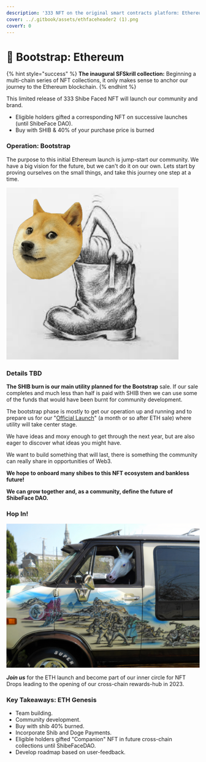 ```yaml
---
description: '333 NFT on the original smart contracts platform: Ethereum'
cover: ../.gitbook/assets/ethfaceheader2 (1).png
coverY: 0
---
```


# 🥰 Bootstrap: Ethereum

{% hint style="success" %}
**The inaugural SFSkrill collection:** Beginning a multi-chain series of NFT collections, it only makes sense to anchor our journey to the Ethereum blockchain.
{% endhint %}

This limited release of 333 Shibe Faced NFT will launch our community and brand.

* Eligible holders gifted a corresponding NFT on successive launches (until ShibeFace DAO).
* Buy with SHIB & 40% of your purchase price is burned

### Operation: Bootstrap

The purpose to this initial Ethereum launch is jump-start our community. We have a big vision for the future, but we can't do it on our own. Lets start by proving ourselves on the small things, and take this journey one step at a time.

![dog boots](<../.gitbook/assets/image (4).png>)

### **Details TBD**

**The SHIB burn is our main utility planned for the Bootstrap** sale. If our sale completes and much less than half is paid with SHIB then we can use some of the funds that would have been burnt for community development.

The bootstrap phase is mostly to get our operation up and running and to prepare us for our "[Official Launch](official-solana-or-matic.md)" (a month or so after ETH sale) where utility will take center stage.&#x20;

We have ideas and moxy enough to get through the next year, but are also eager to discover what ideas you might have.

We want to build something that will last, there is something the community can really  share in opportunities of Web3.

**We hope to onboard many shibes to this NFT ecosystem and bankless future!**

**We can grow together and, as a community, define the future of ShibeFace DAO.**

### **Hop In!**

![On our road-trip to the GitBook factory.](<../.gitbook/assets/image (12).png>)

_**Join us**_ for the ETH launch and become part of our inner circle for NFT Drops leading to the opening of our cross-chain rewards-hub in 2023.

### Key Takeaways: ETH Genesis

* Team building.
* Community development.
* Buy with shib 40% burned.
* Incorporate Shib and Doge Payments.
* Eligible holders gifted "Companion" NFT in future cross-chain collections until ShibeFaceDAO.
* Develop roadmap based on user-feedback.
